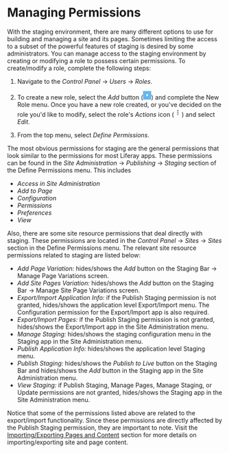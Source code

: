 # Managing Permissions [](id=managing-permissions)

With the staging environment, there are many different options to use for
building and managing a site and its pages. Sometimes limiting the access to
a subset of the powerful features of staging is desired by some administrators.
You can manage access to the staging environment by creating or modifying a role
to possess certain permissions. To create/modify a role, complete the following
steps:

1.  Navigate to the *Control Panel* &rarr; *Users* &rarr; *Roles*.

2.  To create a new role, select the *Add* button
    (![Add](../../../images/icon-add.png)) and complete the New Role menu. Once
    you have a new role created, or you've decided on the role you'd like to
    modify, select the role's *Actions* icon
    (![Actions](../../../images/icon-actions.png)) and select *Edit*.

3. From the top menu, select *Define Permissions*.

The most obvious permissions for staging are the general permissions that look
similar to the permissions for most Liferay apps. These permissions can be found
in the *Site Administration* &rarr; *Publishing* &rarr; *Staging* section of the
Define Permissions menu. This includes

- *Access in Site Administration*
- *Add to Page*
- *Configuration*
- *Permissions*
- *Preferences*
- *View*

Also, there are some site resource permissions that deal directly with staging.
These permissions are located in the *Control Panel* &rarr; *Sites* &rarr;
*Sites* section in the Define Permissions menu. The relevant site resource
permissions related to staging are listed below:

- *Add Page Variation:* hides/shows the *Add* button on the Staging Bar &rarr;
  Manage Page Variations screen.
- *Add Site Pages Variation:* hides/shows the *Add* button on the Staging Bar
  &rarr; Manage Site Page Variations screen.
- *Export/Import Application Info:* if the Publish Staging permission is not
  granted, hides/shows the application level Export/Import menu. The
  Configuration permission for the Export/Import app is also required.
- *Export/Import Pages:* if the Publish Staging permission is not granted,
  hides/shows the Export/Import app in the Site Administration menu.
- *Manage Staging:* hides/shows the staging configuration menu in the Staging
  app in the Site Administration menu.
- *Publish Application Info:* hides/shows the application level Staging menu.
- *Publish Staging:* hides/shows the *Publish to Live* button on the Staging Bar
  and hides/shows the *Add* button in the Staging app in the Site Administration
  menu.
- *View Staging:* if Publish Staging, Manage Pages, Manage Staging, or Update
  permissions are not granted, hides/shows the Staging app in the Site
  Administration menu.

Notice that some of the permissions listed above are related to the
export/import functionality. Since these permissions are directly affected by
the Publish Staging permission, they are important to note. Visit the
[Importing/Exporting Pages and Content](/discover/portal/-/knowledge_base/7-1/importing-exporting-pages-and-content)
section for more details on importing/exporting site and page content.
